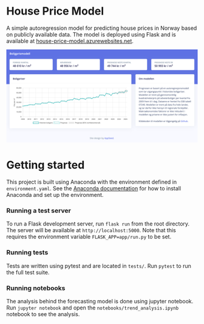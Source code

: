 # House Price Model
A simple autoregression model for predicting house prices in Norway based on publicly available data. The model is deployed using Flask and is available at [house-price-model.azurewebsites.net](https://house-price-model.azurewebsites.net). 

![Site screenshot](app/static/assets/img/site.png)

# Getting started
This project is built using Anaconda with the environment defined in `environment.yaml`. See the [Anaconda documentation](https://docs.anaconda.com/free/anaconda/install/index.html) for how to install Anaconda and set up the environment.

### Running a test server
To run a Flask development server, run `flask run` from the root directory. The server will be available at `http://localhost:5000`. Note that this requires the environment variable `FLASK_APP=app/run.py` to be set.

### Running tests
Tests are written using pytest and are located in `tests/`. Run `pytest` to run the full test suite.

### Running notebooks
The analysis behind the forecasting model is done using jupyter notebook. Run `jupyter notebook` and open the `notebooks/trend_analysis.ipynb` notebook to see the analysis.
